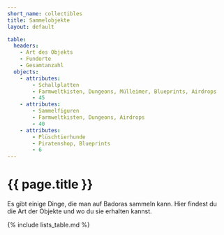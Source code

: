 ```yaml
---
short_name: collectibles
title: Sammelobjekte
layout: default

table:
  headers:
    - Art des Objekts
    - Fundorte
    - Gesamtanzahl
  objects:
    - attributes:
        - Schallplatten
        - Farmweltkisten, Dungeons, Mülleimer, Blueprints, Airdrops
        - 45
    - attributes:
        - Sammelfiguren
        - Farmweltkisten, Dungeons, Airdrops
        - 40
    - attributes:
        - Plüschtierhunde
        - Piratenshop, Blueprints
        - 6
---
```

# {{ page.title }}

Es gibt einige Dinge, die man auf Badoras sammeln kann. Hier findest du die Art
der Objekte und wo du sie erhalten kannst.

{% include lists_table.md %}

